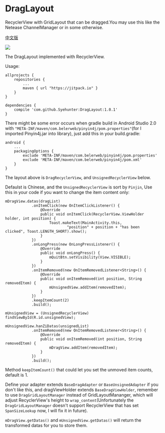 # DragLayout
RecyclerView with GridLayout that can be dragged.You may use this like the Netease ChannelManager or in some otherwise.

[中文版](https://github.com/Syehunter/MaterialPageStateLayout/blob/master/README_CHS.md)

![](http://7xn4z4.com1.z0.glb.clouddn.com/DragLayout.gif)

The DragLayout implemented with RecyclerView.

Usage:

	allprojects {
		repositories {
			...
			maven { url "https://jitpack.io" }
		}
	}
	
	dependencies {
        compile 'com.github.Syehunter:DragLayout:1.0.1'
	}
	
There might be some error occurs when gradle build in Android Studio 2.0 with `"META-INF/maven/com.belerweb/pinyin4j/pom.properties"`(for I imported Pinyin4j.jar into library), just add this in your build.gradle:

	android {
		...
		packagingOptions {
		    exclude 'META-INF/maven/com.belerweb/pinyin4j/pom.properties'
		    exclude 'META-INF/maven/com.belerweb/pinyin4j/pom.xml'
		}
	}

The layout above is `DragRecyclerView`, and `UnsignedRecyclerView` below.

Defaulst is Chinese, and the `UnsignedRecyclerView` is sort by `Pinjin`, Use this in your code if you want to change the item content only:

	mDragView.datas(dragList)
                .onItemClick(new OnItemClickListener() {
                    @Override
                    public void onItemClick(RecyclerView.ViewHolder holder, int position) {
                        Toast.makeText(MainActivity.this,
                                "position" + position + "has been clicked", Toast.LENGTH_SHORT).show();
                    }
                })
                .onLongPress(new OnLongPressListener() {
                    @Override
                    public void onLongPress() {
                        mQuitBtn.setVisibility(View.VISIBLE);
                    }
                })
                .onItemRemoved(new OnItemRemovedListener<String>() {
                    @Override
                    public void onItemRemoved(int position, String removedItem) {
                        mUnsignedView.addItem(removedItem);
                    }
                })
                .keepItemCount(2)
                .build();
                
 	mUnsignedView = (UnsignedRecyclerView) findViewById(R.id.unsignedView);

    mUnsignedView.hanZiDatas(unsignedList)
                .onItemRemoved(new OnItemRemovedListener<String>() {
                    @Override
                    public void onItemRemoved(int position, String removedItem) {
                        mDragView.addItem(removedItem);
                    }
                })
                .build();
                
 Method `keepItemCount()` that could let you set the unmoved item counts, default is 1.
                
 Define your adapter extends `BaseDragAdapter` or `BaseUnsignedAdapter` if you don't like this, and dragViewHolder extends `BaseDragViewHolder`,  remember to use `DragGridLayoutManager` instead of GridLayoutMananger, which will adjust RecyclerView's height to `wrap_content`(Unfortunately the `DragGridLayoutManager` doesn't support RecyclerView that has set `SpanSizeLookup` now, I will fix it in future).

`mDragView.getDatas()` and `mUnsignedView.getDatas()` will return the transformed datas for you to store them.	
